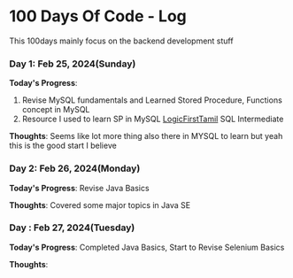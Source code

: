 # 100 Days Of Code - Log
This 100days mainly focus on the backend development stuff

### Day 1: Feb 25, 2024(Sunday)

**Today's Progress**: 
1. Revise MySQL fundamentals and Learned Stored Procedure, Functions concept in MySQL
2. Resource I used to learn SP in MySQL [LogicFirstTamil](https://www.youtube.com/watch?v=EGx_7MGWZnE&ab_channel=LogicFirstTamil) SQL Intermediate

**Thoughts**: Seems like lot more thing also there in MYSQL to learn but yeah this is the good start I believe

### Day 2: Feb 26, 2024(Monday)

**Today's Progress**: Revise Java Basics

**Thoughts**: Covered some major topics in Java SE

### Day : Feb 27, 2024(Tuesday)

**Today's Progress**: Completed Java Basics, Start to Revise Selenium Basics

**Thoughts**: 
